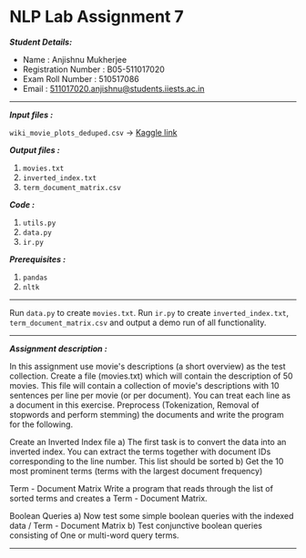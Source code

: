 # NLP Lab Assignment 7

***Student Details:***

- Name : Anjishnu Mukherjee
- Registration Number : B05-511017020
- Exam Roll Number : 510517086
- Email : 511017020.anjishnu@students.iiests.ac.in

---

***Input files :***

```wiki_movie_plots_deduped.csv``` -> [Kaggle link](https://www.kaggle.com/jrobischon/wikipedia-movie-plots)

***Output files :***

1. ```movies.txt```
2. ```inverted_index.txt```
3. ```term_document_matrix.csv```

***Code :***

1. ```utils.py```
2. ```data.py```
3. ```ir.py```

***Prerequisites :***

1. ```pandas```
2. ```nltk```

---

Run ```data.py``` to create ```movies.txt```.
Run ```ir.py``` to create ```inverted_index.txt```,
```term_document_matrix.csv``` and output a demo run of all functionality.

---

***Assignment description :***

In this assignment use movie's descriptions (a short overview) as the test collection. Create a file (movies.txt) which will contain the description of 50 movies. This file will contain a collection of movie's descriptions with 10 sentences per line per movie (or per document). You can treat each line as a document in this exercise. Preprocess (Tokenization, Removal of stopwords and perform stemming) the documents and write the program for the following.

Create an Inverted Index file
                       a) The first task is to convert the data into an inverted index. You can extract the terms together with document IDs corresponding to the line number. This list should be sorted
                       b) Get the 10 most prominent terms (terms with the largest document frequency)

Term - Document Matrix
                  Write a program that reads through the list of sorted terms and creates a Term - Document Matrix.

Boolean Queries
                      a)  Now test some simple boolean queries with the indexed data / Term - Document Matrix
                      b)  Test conjunctive boolean queries consisting of One or
                      multi-word query terms.

---

